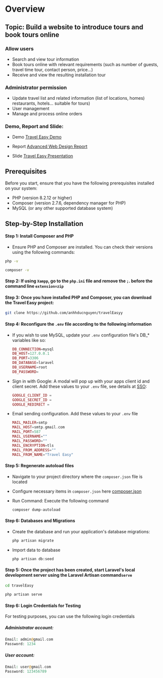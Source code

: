 # Overview

## Topic: **Build a website to introduce tours and book tours online**
### Allow users

- Search and view tour information
- Book tours online with relevant requirements (such as number of guests, travel time
tour, contact person, price...)
- Receive and view the resulting installation tour
  
### Administrator permission

- Update travel list and related information (list of locations, homes)
restaurants, hotels... suitable for tours)
- User management
- Manage and process online orders



### Demo, Report and Slide:  

- Demo [Travel Easy Demo](https://traveleasy-99cc5a19f6e7.herokuapp.com/)

- Report [Advanced Web Design Report](https://docs.google.com/document/d/1tvsQSfRKzBhQTIywt9Z-ATvfhmvxCFdN/edit?usp=sharing&ouid=109210913742492563743&rtpof=true&sd=true)

- Slide [Travel Easy Presentation]()


## Prerequisites
Before you start, ensure that you have the following prerequisites installed on your system:

- PHP (version 8.2.12 or higher)
- Composer (version 2.7.6, dependency manager for PHP)
- MySQL (or any other supported database system)

## Step-by-Step Installation
#### **Step 1**: Install Composer and PHP
- Ensure PHP and Composer are installed. You can check their versions using the following commands:
  
```bash
php -v
```

```bash
composer -v
```


#### **Step 2**: If using `Xampp`, go to the `php.ini` file and remove the `;`. before the command line `extension=zip`

#### **Step 3**: Once you have installed PHP and Composer, you can download the Travel Easy project:

```bash
git clone https://github.com/anhhducnguyen/travelEasyy
```


#### **Step 4**: Reconfigure the `.env` file according to the following information
- If you wish to use MySQL, update your `.env` configuration file's DB_* variables like so:
  
    ```php
    DB_CONNECTION=mysql
    DB_HOST=127.0.0.1
    DB_PORT=3306
    DB_DATABASE=laravel
    DB_USERNAME=root
    DB_PASSWORD=
    ```
    
- Sign in with Google: A modal will pop up with your apps client id and client secret. Add these values to your `.env` file, see details at [SSO](https://github.com/anhhducnguyen/travelEasyy/wiki/SSO):
  
    ```php
    GOOGLE_CLIENT_ID = 
    GOOGLE_SECRET_ID = 
    GOOGLE_REDIRECT = 
    ```

- Email sending configuration. Add these values ​​to your `.env` file
  
    ```php
    MAIL_MAILER=smtp
    MAIL_HOST=smtp.gmail.com
    MAIL_PORT=587
    MAIL_USERNAME=""
    MAIL_PASSWORD=""
    MAIL_ENCRYPTION=tls
    MAIL_FROM_ADDRESS=""
    MAIL_FROM_NAME="Travel Easy"
    ```


#### **Step 5**: Regenerate autoload files
- Navigate to your project directory where the `composer.json` file is located
- Configure necessary items in `composer.json` here [composer.json]( https://github.com/anhhducnguyen/travelEasyy/blob/main/composer.json)
- Run Command: Execute the following command

    ```bash
    composer dump-autoload
    ```

#### **Step 6**: Databases and Migrations
- Create the database and run your application's database migrations:
  
    ```bash
    php artisan migrate
    ```

- Import data to database
  
    ```bash
    php artisan db:seed
    ```
  
#### **Step 5**: Once the project has been created, start Laravel's local development server using the Laravel Artisan command`serve`

```bash
cd travelEasy
 
php artisan serve
```

#### **Step 6**: Login Credentials for Testing

For testing purposes, you can use the following login credentials

##### Administrator account: 

```php
Email: admin@gmail.com
Password: 1234
```

##### User account: 

```php
Email: user@gmail.com
Password: 123456789
```


